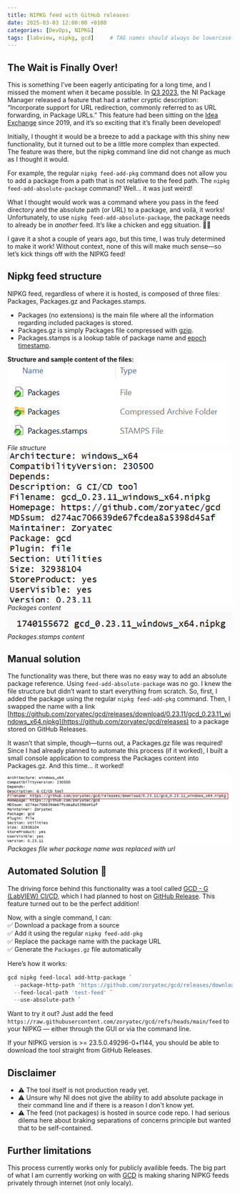 ```yaml
---
title: NIPKG feed with GitHub releases
date: 2025-03-03 12:00:00 +0100
categories: [DevOps, NIPKG]
tags: [labview, nipkg, gcd]     # TAG names should always be lowercase
---
```

## The Wait is Finally Over!

This is something I’ve been eagerly anticipating for a long time, and I missed the moment when it became possible.
In [Q3 2023](https://www.ni.com/docs/en-US/bundle/package-manager/page/new-behavior-changes.html), the NI Package Manager released a feature that had a rather cryptic description: “Incorporate support for URL redirection, commonly referred to as URL forwarding, in Package URLs.” This feature had been sitting on the [Idea Exchange](https://forums.ni.com/t5/NI-Package-Management-Idea/NIPM-Allow-feeds-to-use-nipkg-files-that-are-hosted-on-GitHub/idi-p/3946753) since 2019, and it’s so exciting that it’s finally been developed!

Initially, I thought it would be a breeze to add a package with this shiny new functionality, but it turned out to be a little more complex than expected. The feature was there, but the nipkg command line did not change as much as I thought it would.

For example, the regular `nipkg feed-add-pkg` command does not allow you to add a package from a path that is not relative to the feed path. The `nipkg feed-add-absolute-package` command? Well... it was just weird!

What I thought would work was a command where you pass in the feed directory and the absolute path (or URL) to a package, and voilà, it works! Unfortunately, to use `nipkg feed-add-absolute-package`, the package needs to already be in *another* feed. It’s like a chicken and egg situation. 🐣🥚

I gave it a shot a couple of years ago, but this time, I was truly determined to make it work! Without context, none of this will make much sense—so let’s kick things off with the NIPKG feed!

## Nipkg feed structure
NIPKG feed, regardless of where it is hosted, is composed of three files: Packages, Packages.gz and Packages.stamps.
* Packages (no extensions) is the main file where all the information regarding included packages is stored.
* Packages.gz is simply Packages file compressed with [gzip](https://en.wikipedia.org/wiki/Gzip).
* Packages.stamps is a lookup table of package name and [epoch timestamp](https://www.epochconverter.com/).


**Structure and sample content of the files:**
<br>
![file structure](/assets/img/2025-03/nipkg-feed-file-structure.png)
*File structure*
![packages file content](/assets/img/2025-03/packages.png)
*Packages content*
![packages.stamps file content](/assets/img/2025-03/packages-stamps.png)
*Packages.stamps content*

## Manual solution
The functionality was there, but there was no easy way to add an absolute package reference. Using `feed-add-absolute-package` was no go. I knew the file structure but didn’t want to start everything from scratch. So, first, I added the package using the regular `nipkg feed-add-pkg` command. Then, I swapped the name with a link [https://github.com/zoryatec/gcd/releases/download/0.23.11/gcd_0.23.11_windows_x64.nipkg](https://github.com/zoryatec/gcd/releases) to a package stored on GitHub Releases.

It wasn’t that simple, though—turns out, a Packages.gz file was required! Since I had already planned to automate this process (if it worked), I built a small console application to compress the Packages content into Packages.gz. And this time… it worked! 

![packages file with link](/assets/img/2025-03/packages-link.png)
<br>
*Packages file wher package name was replaced with url*
<br>


## Automated Solution 🚀  

The driving force behind this functionality was a tool called [GCD - G (LabVIEW) CI/CD](https://github.com/zoryatec/gcd), which I had planned to host on [GitHub Release](https://github.com/zoryatec/gcd/releases). This feature turned out to be the perfect addition!  

Now, with a single command, I can:  
✅ Download a package from a source  
✅ Add it using the regular `nipkg feed-add-pkg`  
✅ Replace the package name with the package URL  
✅ Generate the `Packages.gz` file automatically  

Here’s how it works:  

``` powershell
gcd nipkg feed-local add-http-package `
  --package-http-path 'https://github.com/zoryatec/gcd/releases/download/0.23.11/gcd_0.23.11_windows_x64.nipkg' `
  --feed-local-path 'test-feed' `
  --use-absolute-path `
```

Want to try it out? Just add the feed `https://raw.githubusercontent.com/zoryatec/gcd/refs/heads/main/feed` to your NIPKG — either through the GUI or via the command line.

If your NIPKG version is >= 23.5.0.49296-0+f144, you should be able to download the tool straight from GitHub Releases.

## Disclaimer
- ⚠️ The tool itself is not production ready yet.
- ⚠️ Unsure why NI does not give the ability to add absolute package in their command line and if there is a reason I don't know yet.
- ⚠️ The feed (not packages) is hosted in source code repo. I had serious dilema here about braking separations of concerns principle but wanted that to be self-contained. 

## Further limitations
This process currently works only for publicly availible feeds. The big part of what I am currently working on with [GCD](https://github.com/zoryatec/gcd) is making sharing NIPKG feeds privately through internet (not only localy).
